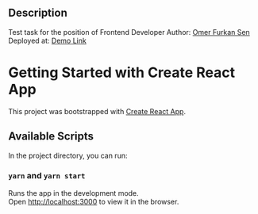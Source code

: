 ## Description
Test task for the position of Frontend Developer
Author: [Omer Furkan Sen](https://www.linkedin.com/in/omerfurkansen/)
Deployed at: [Demo Link](https://omerfsen-testcase.netlify.app/)

# Getting Started with Create React App

This project was bootstrapped with [Create React App](https://github.com/facebook/create-react-app).

## Available Scripts

In the project directory, you can run:

### `yarn` and `yarn start`

Runs the app in the development mode.\
Open [http://localhost:3000](http://localhost:3000) to view it in the browser.
